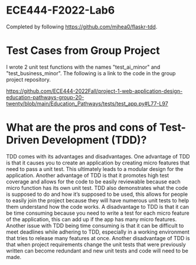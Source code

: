 # ECE444-F2022-Lab6

Completed by following https://github.com/mjhea0/flaskr-tdd.

# Test Cases from Group Project

I wrote 2 unit test functions with the names "test_ai_minor" and "test_business_minor". The following is a link to the code in the group project repository.

https://github.com/ECE444-2022Fall/project-1-web-application-design-education-pathways-group-20-twenty/blob/main/Education_Pathways/tests/test_app.py#L77-L97

# What are the pros and cons of Test-Driven Development (TDD)?

TDD comes with its advantages and disadvantages. One advantage of TDD is that it causes you to create an application by creating micro features that need to pass a unit test. This ultimately leads to a modular design for the application. Another advantage of TDD is that it promotes high test coverage and  allows for the code to be easily reviewable because each micro function has its own unit test. TDD also demonstrates what the code is supposed to do and how it’s supposed to be used, this allows for people to easily join the project because they will have numerous unit tests to help them understand how the code works. A disadvantage to TDD is that it can be time consuming because you need to write a test for each micro feature of the application, this can add up if the app has many micro features. Another issue with TDD being time consuming is that it can be difficult to meet deadlines while adhering to TDD, especially in a working environment that tries to release many features at once. Another disadvantage of TDD is that when project requirements change the unit tests that were previously written can become redundant and new unit tests and code will need to be made.
